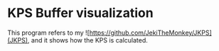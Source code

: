 # KPS Buffer visualization 

This program refers to my ![https://github.com/JekiTheMonkey/JKPS](JKPS), and it shows how the KPS is calculated.